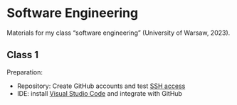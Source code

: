 # Software Engineering

Materials for my class “software engineering” (University of Warsaw, 2023).

## Class 1

Preparation: 
* Repository: Create GitHub accounts and test [SSH access](https://docs.github.com/en/authentication/connecting-to-github-with-ssh)
* IDE: install [Visual Studio Code](https://code.visualstudio.com/) and integrate with GitHub



